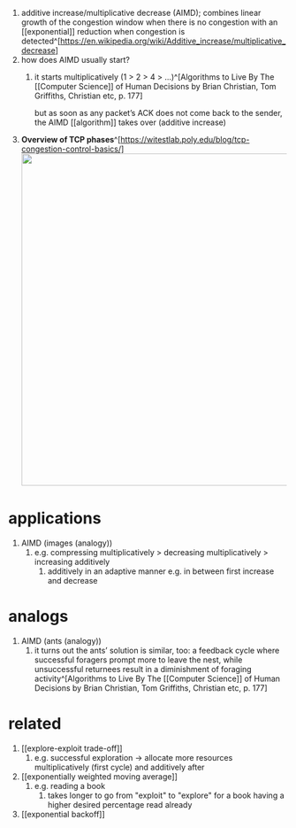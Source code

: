 1. additive increase/multiplicative decrease (AIMD); combines linear growth of the congestion window when there is no congestion with an [[exponential]] reduction when congestion is detected^[https://en.wikipedia.org/wiki/Additive_increase/multiplicative_decrease]
2. how does AIMD usually start?
	1. it starts multiplicatively (1 > 2 > 4 > ...)^[Algorithms to Live By The [[Computer Science]] of Human Decisions by Brian Christian, Tom Griffiths, Christian etc, p. 177]
	   
	   but as soon as any packet’s ACK does not come back to the sender, the AIMD [[algorithm]] takes over (additive increase)
3. **Overview of TCP phases**^[https://witestlab.poly.edu/blog/tcp-congestion-control-basics/]
   <img src="https://upload.wikimedia.org/wikipedia/commons/2/24/TCP_Slow-Start_and_Congestion_Avoidance.svg" width="600" />

# applications
1. AIMD (images (analogy))
	1. e.g. compressing multiplicatively > decreasing multiplicatively > increasing additively
		1. additively in an adaptive manner e.g. in between first increase and decrease

# analogs
1. AIMD (ants (analogy))
	1. it turns out the ants’ solution is similar, too: a feedback cycle where successful foragers prompt more to leave the nest, while unsuccessful returnees result in a diminishment of foraging activity^[Algorithms to Live By The [[Computer Science]] of Human Decisions by Brian Christian, Tom Griffiths, Christian etc, p. 177]

# related
1. [[explore-exploit trade-off]]
	1. e.g. successful exploration → allocate more resources multiplicatively (first cycle) and additively after
2. [[exponentially weighted moving average]]
	1. e.g. reading a book
		1. takes longer to go from "exploit" to "explore" for a book having a higher desired percentage read already
2. [[exponential backoff]]